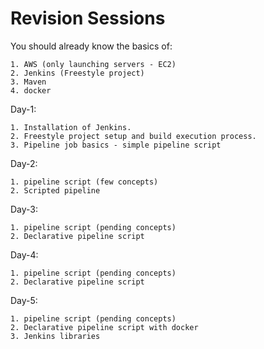 # Revision Sessions

You should already know the basics of:

    1. AWS (only launching servers - EC2)
    2. Jenkins (Freestyle project)
    3. Maven
    4. docker
    
    
Day-1:

    1. Installation of Jenkins.
    2. Freestyle project setup and build execution process.
    3. Pipeline job basics - simple pipeline script

Day-2: 

    1. pipeline script (few concepts)
    2. Scripted pipeline
    
Day-3: 

    1. pipeline script (pending concepts)
    2. Declarative pipeline script

Day-4: 

    1. pipeline script (pending concepts)
    2. Declarative pipeline script
    
Day-5: 

    1. pipeline script (pending concepts)
    2. Declarative pipeline script with docker
    3. Jenkins libraries
    

